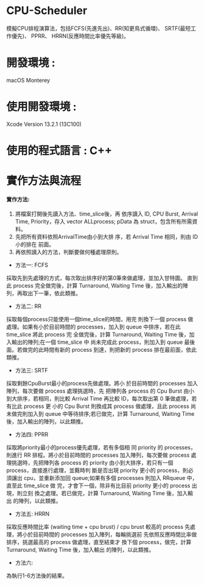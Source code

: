 # CPU-Scheduler
模擬CPU排程演算法，包括FCFS(先進先出)、RR(知更鳥式循環)、 SRTF(最短工作優先)、 PPRR、 HRRN(反應時間比率優先等級)。

# 開發環境 :
macOS Monterey
# 使用開發環境 : 
Xcode Version 13.2.1 (13C100) 
# 使用的程式語言 : C++
# 實作方法與流程
#### 實作方法:
1. 將檔案打開後先讀入方法、time_slice後，再 依序讀入 ID, CPU Burst, Arrival Time, Priority，存入 vector<pData> ALLprocess; pData 為 struct，包含所有所需資料。
2. 先把所有資料依照ArrivalTime由小到大排 序，若 Arrival Time 相同，則由 ID 小的排在 前面。
3. 再依照讀入的方法，判斷要做何種處理原則。
* 方法一: FCFS

採取先到先處理的方式，每次取出排序好的第0筆來做處理，並加入甘特圖。
直到此 process 完全做完後，計算 Turnaround, Waiting Time 後，加入輸出的陣列，再取出下一筆，依此類推。
* 方法二: RR

採取每個process只能使用一個time_slice的時間，用完 則換下一個 process 做處理。如果有小於目前時間的 processes，加入到 queue 中排序，若在此 time_slice 將此 process 完   全做完後，計算 Turnaround, Waiting Time 後，加入輸出的陣列;在一個 time_slice 中 尚未完成此 process，則加入到 queue 最後面。若做完的此時間有新的 process 到達，則把新的 process 排在最前面，依此類推。
* 方法三: SRTF

採取剩餘CpuBurst最小的process先做處理。將小 於目前時間的 processes 加入陣列，每次要做 process 處理挑選時，先 把陣列各 process 的 Cpu Burst 由小到大排序，若相同，則比較 Arrival Time 再比較 ID，每次取出第 0 筆做處理，若有比此 process 更 小的 Cpu Burst 則換成其 process 做處理，且此 process 尚未做完則加入到 queue 中等待排序;若已做完，計算 Turnaround, Waiting Time後，加入輸出的陣列，以此類推。
* 方法四: PPRR

採取將priority最小的process優先處理，若有多個相
同 priority 的 processes，則進行 RR 排程。將小於目前時間的 processes 加入陣列，每次要做 process 處理挑選時，先把陣列各 process 的 priority 由小到大排序，若只有一個 process，直接進行處理，並蕤時判 斷是否出現 priority 更小的 process，則必須讓出 cpu，並重新添加回 queue;如果有多個 processes 則加入 RRqueue 中，直至此 time_slice 做 完，才會下一個，除非有比目前 priority 更小的 process 出現，則立刻 換之處理。若已做完，計算 Turnaround, Waiting Time 後，加入輸出 的陣列，以此類推。
* 方法五: HRRN

採取反應時間比率 (waiting time + cpu brust) / cpu brust 較高的 process 先處理，將小於目前時間的 processes 加入陣列，每輪挑選前 先依照反應時間比率做排序，挑選最高的 process 做處理，直至結束才 換下個 process，做完，計算 Turnaround, Waiting Time 後，加入輸出 的陣列，以此類推。
* 方法六:
  
為執行1-6方法後的結果。
